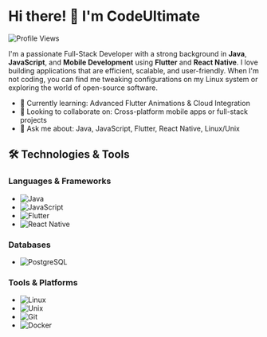 # Hi there! 👋 I'm CodeUltimate

![Profile Views](https://komarev.com/ghpvc/?username=CodeUltimate&color=blue)


I'm a passionate Full-Stack Developer with a strong background in **Java**, **JavaScript**, and **Mobile Development** using **Flutter** and **React Native**. 
I love building applications that are efficient, scalable, and user-friendly. 
When I'm not coding, you can find me tweaking configurations on my Linux system or exploring the world of open-source software.

- 🌱 Currently learning: Advanced Flutter Animations & Cloud Integration
- 👯 Looking to collaborate on: Cross-platform mobile apps or full-stack projects
- 💬 Ask me about: Java, JavaScript, Flutter, React Native, Linux/Unix

## 🛠️ Technologies & Tools

### Languages & Frameworks
- ![Java](https://img.shields.io/badge/Code-Java-informational?style=flat&logo=java&color=007396)
- ![JavaScript](https://img.shields.io/badge/Code-JavaScript-informational?style=flat&logo=javascript&color=F7DF1E)
- ![Flutter](https://img.shields.io/badge/Framework-Flutter-informational?style=flat&logo=flutter&color=02569B)
- ![React Native](https://img.shields.io/badge/Framework-React_Native-informational?style=flat&logo=react&color=61DAFB)

### Databases
- ![PostgreSQL](https://img.shields.io/badge/Database-PostgreSQL-informational?style=flat&logo=postgresql&color=336791)

### Tools & Platforms
- ![Linux](https://img.shields.io/badge/OS-Linux-informational?style=flat&logo=linux&color=FCC624)
- ![Unix](https://img.shields.io/badge/OS-Mac-informational?style=flat&logo=unix&color=4EAA25)
- ![Git](https://img.shields.io/badge/Tools-Git-informational?style=flat&logo=git&color=F05032)
- ![Docker](https://img.shields.io/badge/Tools-Docker-informational?style=flat&logo=docker&color=2496ED)
